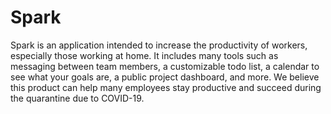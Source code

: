 # Spark
Spark is an application intended to increase the productivity of workers, especially those working at home. It includes many tools such as messaging between team members, a customizable todo list, a calendar to see what your goals are, a public project dashboard, and more. We believe this product can help many employees stay productive and succeed during the quarantine due to COVID-19.

